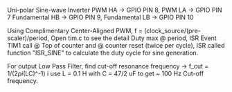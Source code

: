 Uni-polar Sine-wave Inverter
PWM HA 		     -> GPIO PIN 8, PWM LA 		     -> GPIO PIN 7
Fundamental HB -> GPIO PIN 9, Fundamental LB -> GPIO PIN 10

Using Complimentary Center-Aligned PWM, f = (clock_source/(pre-scaler)/period, Open tim.c to see the detail
Duty max @ period, ISR Event TIM1 call @ Top of counter and @ counter reset (twice per cycle),
ISR called function "ISR_SINE" to calculate the duty cycle for sine generation.

For output Low Pass Filter, find cut-off resonance frequency -> f_cut = 1/(2*pi*(LC)^-1)
i use L = 0.1 H with C = 47/2 uF to get ~ 100 Hz Cut-off frequency.
